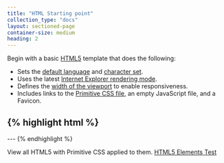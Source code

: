 ```yaml
---
title: "HTML Starting point"
collection_type: "docs"
layout: sectioned-page
container-size: medium
heading: 2
---
```


Begin with a basic <a href="https://en.wikipedia.org/wiki/HTML5">HTML5</a> template that does the following:

- Sets the <a href="http://www.w3schools.com/tags/ref_language_codes.asp" target="_blank">default language</a> and <a href="https://en.wikipedia.org/wiki/UTF-8">character set</a>.
- Uses the latest <a href="https://msdn.microsoft.com/en-us/library/jj676915(v=vs.85).aspx">Internet Explorer rendering mode</a>.
- Defines the <a href="https://developer.mozilla.org/en-US/docs/Mozilla/Mobile/Viewport_meta_tag">width of the viewport</a> to enable responsiveness.
- Includes links to the <a href="https://taniarascia.github.io/primitive/css/main.css" target="_blank">Primitive CSS file</a>, an empty JavaScript file, and a Favicon.

{% highlight html %}
---      
<!doctype html>
<html lang="en">

<head>
  <meta charset="utf-8">
  <meta http-equiv="x-ua-compatible" content="ie=edge">
  <meta name="viewport" content="width=device-width, initial-scale=1">

  <title></title>

  <link rel="stylesheet" href="css/main.css">
  <link rel="icon" href="images/favicon.png">
</head>

<body></body>

</html>
---
{% endhighlight %}


View all HTML5 with Primitive CSS applied to them. <a href="{{ '/test/' | relative_url }}" class="button">HTML5 Elements Test</a>
